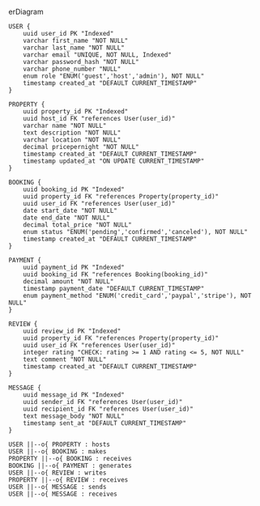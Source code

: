 erDiagram

    USER {
        uuid user_id PK "Indexed"
        varchar first_name "NOT NULL"
        varchar last_name "NOT NULL"
        varchar email "UNIQUE, NOT NULL, Indexed"
        varchar password_hash "NOT NULL"
        varchar phone_number "NULL"
        enum role "ENUM('guest','host','admin'), NOT NULL"
        timestamp created_at "DEFAULT CURRENT_TIMESTAMP"
    }

    PROPERTY {
        uuid property_id PK "Indexed"
        uuid host_id FK "references User(user_id)"
        varchar name "NOT NULL"
        text description "NOT NULL"
        varchar location "NOT NULL"
        decimal pricepernight "NOT NULL"
        timestamp created_at "DEFAULT CURRENT_TIMESTAMP"
        timestamp updated_at "ON UPDATE CURRENT_TIMESTAMP"
    }

    BOOKING {
        uuid booking_id PK "Indexed"
        uuid property_id FK "references Property(property_id)"
        uuid user_id FK "references User(user_id)"
        date start_date "NOT NULL"
        date end_date "NOT NULL"
        decimal total_price "NOT NULL"
        enum status "ENUM('pending','confirmed','canceled'), NOT NULL"
        timestamp created_at "DEFAULT CURRENT_TIMESTAMP"
    }

    PAYMENT {
        uuid payment_id PK "Indexed"
        uuid booking_id FK "references Booking(booking_id)"
        decimal amount "NOT NULL"
        timestamp payment_date "DEFAULT CURRENT_TIMESTAMP"
        enum payment_method "ENUM('credit_card','paypal','stripe'), NOT NULL"
    }

    REVIEW {
        uuid review_id PK "Indexed"
        uuid property_id FK "references Property(property_id)"
        uuid user_id FK "references User(user_id)"
        integer rating "CHECK: rating >= 1 AND rating <= 5, NOT NULL"
        text comment "NOT NULL"
        timestamp created_at "DEFAULT CURRENT_TIMESTAMP"
    }

    MESSAGE {
        uuid message_id PK "Indexed"
        uuid sender_id FK "references User(user_id)"
        uuid recipient_id FK "references User(user_id)"
        text message_body "NOT NULL"
        timestamp sent_at "DEFAULT CURRENT_TIMESTAMP"
    }

    USER ||--o{ PROPERTY : hosts
    USER ||--o{ BOOKING : makes
    PROPERTY ||--o{ BOOKING : receives
    BOOKING ||--o{ PAYMENT : generates
    USER ||--o{ REVIEW : writes
    PROPERTY ||--o{ REVIEW : receives
    USER ||--o{ MESSAGE : sends
    USER ||--o{ MESSAGE : receives
